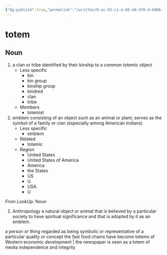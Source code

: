 ```yaml
---
{"dg-publish":true,"permalink":"/written/8-ac-93-c1-e-85-b0-476-d-b086-e11-bf-627-d5-f6/","dgHomeLink":true,"dgPassFrontmatter":false}
---
```


# totem


## Noun

1. a clan or tribe identified by their kinship to a common totemic object
	- Less specific
		- kin
		- kin group
		- kinship group
		- kindred
		- clan
		- tribe
	- Members
		- totemist
2. emblem consisting of an object such as an animal or plant; serves as the symbol of a family or clan (especially among American Indians)
	- Less specific
		- emblem
	- Related
		- totemic
	- Region
		- United States
		- United States of America
		- America
		- the States
		- US
		- U
		- USA
		- U

*From LookUp*:
Noun
1.	Anthropology a natural object or animal that is believed by a particular society to have spiritual significance and that is adopted by it as an emblem.

a person or thing regarded as being symbolic or representative of a particular quality or concept
the fast food chains have become totems of Western economic development | the newspaper is seen as a totem of media independence and integrity